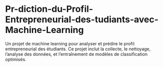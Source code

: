 # Pr-diction-du-Profil-Entrepreneurial-des-tudiants-avec-Machine-Learning
Un projet de machine learning pour analyser et prédire le profil entrepreneurial des étudiants. Ce projet inclut la collecte, le nettoyage, l’analyse des données, et l’entraînement de modèles de classification optimisés. 
